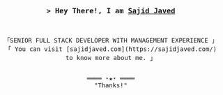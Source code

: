 <!-- Intro  -->
<h3 align="center">
        <samp>&gt; Hey There!, I am
                <b><a target="_blank" href="https://sajidjaved.com/">Sajid Javed</a></b>
        </samp>
</h3>
<br>

<p align="center">
        <!-- Organisation  -->
        <samp>
                「SENIOR FULL STACK DEVELOPER WITH MANAGEMENT EXPERIENCE 」
                <br>
                「 You can visit [sajidjaved.com](https://sajidjaved.com/) to know more about me. 」
                <br>
                <br>
        </samp>
</p>

<!-- Footer -->
<samp>
    <p align="center">
        ════ ⋆★⋆ ════
        <br>
        "Thanks!"
    </p>
</samp>
